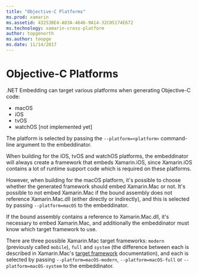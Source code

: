 ```yaml
---
title: "Objective-C Platforms"
ms.prod: xamarin
ms.assetid: 43253BE4-A03A-4646-9A14-32C05174E672
ms.technology: xamarin-cross-platform
author: topgenorth
ms.author: toopge
ms.date: 11/14/2017
---
```

# Objective-C Platforms


.NET Embedding can target various platforms when generating Objective-C code:

* macOS
* iOS
* tvOS
* watchOS [not implemented yet]

The platform is selected by passing the `--platform=<platform>` command-line
argument to the embeddinator.

When building for the iOS, tvOS and watchOS platforms, the embeddinator will
always create a framework that embeds Xamarin.iOS, since Xamarin.iOS contains
a lot of runtime support code which is required on these platforms.

However, when building for the macOS platform, it's possible to choose whether
the generated framework should embed Xamarin.Mac or not. It's possible to not
embed Xamarin.Mac if the bound assembly does not reference Xamarin.Mac.dll
(either directly or indirectly), and this is selected by passing
`--platform=macOS` to the embeddinator.

If the bound assembly contains a reference to Xamarin.Mac.dll, it's necessary
to embed Xamarin.Mac, and additionally the embeddinator must know which target
framework to use.

There are three possible Xamarin.Mac target frameworks: `modern` (previously
called `mobile`), `full` and `system` (the difference between each is
described in Xamarin.Mac's [target framework][1] documentation), and each is
selected by passing `--platform=macOS-modern`, `--platform=macOS-full` or
`--platform=macOS-system` to the embeddinator.

[1]: ~/mac/platform/target-framework.md
